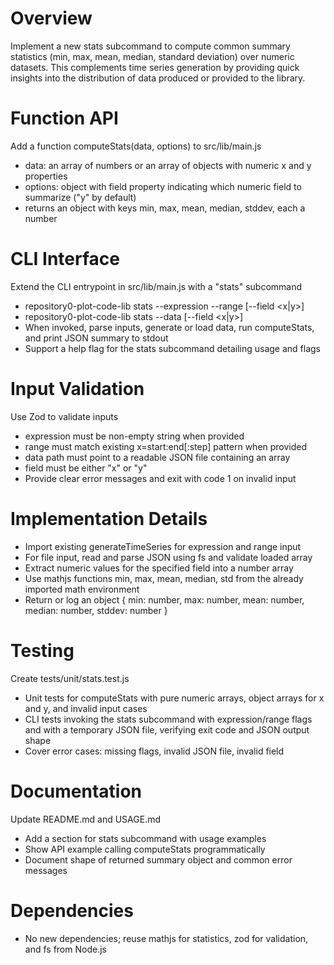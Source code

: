 # Overview
Implement a new stats subcommand to compute common summary statistics (min, max, mean, median, standard deviation) over numeric datasets.  This complements time series generation by providing quick insights into the distribution of data produced or provided to the library.

# Function API
Add a function computeStats(data, options) to src/lib/main.js
- data: an array of numbers or an array of objects with numeric x and y properties
- options: object with field property indicating which numeric field to summarize ("y" by default)
- returns an object with keys min, max, mean, median, stddev, each a number

# CLI Interface
Extend the CLI entrypoint in src/lib/main.js with a "stats" subcommand
- repository0-plot-code-lib stats --expression <expression> --range <range> [--field <x|y>]
- repository0-plot-code-lib stats --data <path-to-json-file> [--field <x|y>]
- When invoked, parse inputs, generate or load data, run computeStats, and print JSON summary to stdout
- Support a help flag for the stats subcommand detailing usage and flags

# Input Validation
Use Zod to validate inputs
- expression must be non-empty string when provided
- range must match existing x=start:end[:step] pattern when provided
- data path must point to a readable JSON file containing an array
- field must be either "x" or "y"
- Provide clear error messages and exit with code 1 on invalid input

# Implementation Details
- Import existing generateTimeSeries for expression and range input
- For file input, read and parse JSON using fs and validate loaded array
- Extract numeric values for the specified field into a number array
- Use mathjs functions min, max, mean, median, std from the already imported math environment
- Return or log an object { min: number, max: number, mean: number, median: number, stddev: number }

# Testing
Create tests/unit/stats.test.js
- Unit tests for computeStats with pure numeric arrays, object arrays for x and y, and invalid input cases
- CLI tests invoking the stats subcommand with expression/range flags and with a temporary JSON file, verifying exit code and JSON output shape
- Cover error cases: missing flags, invalid JSON file, invalid field

# Documentation
Update README.md and USAGE.md
- Add a section for stats subcommand with usage examples
- Show API example calling computeStats programmatically
- Document shape of returned summary object and common error messages

# Dependencies
- No new dependencies; reuse mathjs for statistics, zod for validation, and fs from Node.js